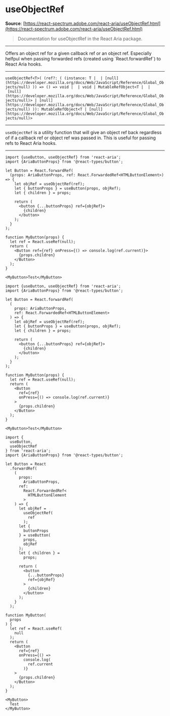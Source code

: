# useObjectRef

**Source**: [https://react-spectrum.adobe.com/react-aria/useObjectRef.html](https://react-spectrum.adobe.com/react-aria/useObjectRef.html)

> Documentation for useObjectRef in the React Aria package.

---

Offers an object ref for a given callback ref or an object ref. Especially helfpul when passing forwarded refs (created using \`React.forwardRef\`) to React Aria hooks.

* * *

`useObjectRef<T>( (ref?: ( (instance: T |  | [null](https://developer.mozilla.org/docs/Web/JavaScript/Reference/Global_Objects/null) )) => () => void |  | void | MutableRefObject<T |  | [null](https://developer.mozilla.org/docs/Web/JavaScript/Reference/Global_Objects/null)> | [null](https://developer.mozilla.org/docs/Web/JavaScript/Reference/Global_Objects/null) )): MutableRefObject<T | [null](https://developer.mozilla.org/docs/Web/JavaScript/Reference/Global_Objects/null)>`

* * *

`useObjectRef` is a utility function that will give an object ref back regardless of if a callback ref or object ref was passed in. This is useful for passing refs to React Aria hooks.

* * *

```
import {useButton, useObjectRef} from 'react-aria';
import {AriaButtonProps} from '@react-types/button';

let Button = React.forwardRef(
  (props: AriaButtonProps, ref: React.ForwardedRef<HTMLButtonElement>) => {
    let objRef = useObjectRef(ref);
    let { buttonProps } = useButton(props, objRef);
    let { children } = props;

    return (
      <button {...buttonProps} ref={objRef}>
        {children}
      </button>
    );
  }
);

function MyButton(props) {
  let ref = React.useRef(null);
  return (
    <Button ref={ref} onPress={() => console.log(ref.current)}>
      {props.children}
    </Button>
  );
}

<MyButton>Test</MyButton>
```

```
import {useButton, useObjectRef} from 'react-aria';
import {AriaButtonProps} from '@react-types/button';

let Button = React.forwardRef(
  (
    props: AriaButtonProps,
    ref: React.ForwardedRef<HTMLButtonElement>
  ) => {
    let objRef = useObjectRef(ref);
    let { buttonProps } = useButton(props, objRef);
    let { children } = props;

    return (
      <button {...buttonProps} ref={objRef}>
        {children}
      </button>
    );
  }
);

function MyButton(props) {
  let ref = React.useRef(null);
  return (
    <Button
      ref={ref}
      onPress={() => console.log(ref.current)}
    >
      {props.children}
    </Button>
  );
}

<MyButton>Test</MyButton>
```

```
import {
  useButton,
  useObjectRef
} from 'react-aria';
import {AriaButtonProps} from '@react-types/button';

let Button = React
  .forwardRef(
    (
      props:
        AriaButtonProps,
      ref:
        React.ForwardedRef<
          HTMLButtonElement
        >
    ) => {
      let objRef =
        useObjectRef(
          ref
        );
      let {
        buttonProps
      } = useButton(
        props,
        objRef
      );
      let { children } =
        props;

      return (
        <button
          {...buttonProps}
          ref={objRef}
        >
          {children}
        </button>
      );
    }
  );

function MyButton(
  props
) {
  let ref = React.useRef(
    null
  );
  return (
    <Button
      ref={ref}
      onPress={() =>
        console.log(
          ref.current
        )}
    >
      {props.children}
    </Button>
  );
}

<MyButton>
  Test
</MyButton>
```